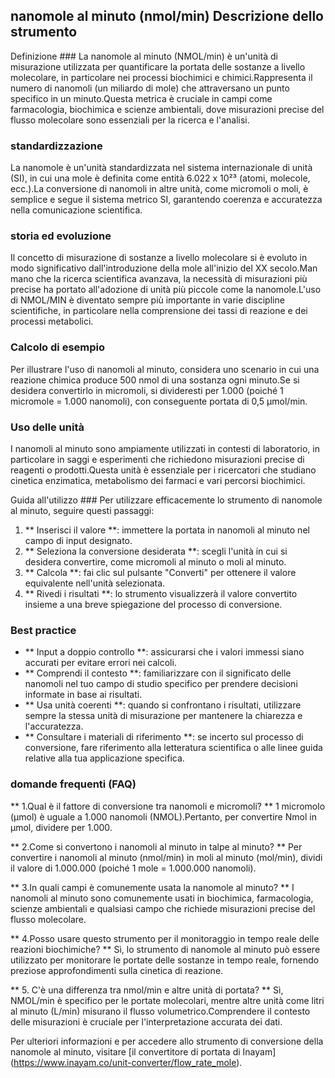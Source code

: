 ## nanomole al minuto (nmol/min) Descrizione dello strumento

Definizione ###
La nanomole al minuto (NMOL/min) è un'unità di misurazione utilizzata per quantificare la portata delle sostanze a livello molecolare, in particolare nei processi biochimici e chimici.Rappresenta il numero di nanomoli (un miliardo di mole) che attraversano un punto specifico in un minuto.Questa metrica è cruciale in campi come farmacologia, biochimica e scienze ambientali, dove misurazioni precise del flusso molecolare sono essenziali per la ricerca e l'analisi.

### standardizzazione
La nanomole è un'unità standardizzata nel sistema internazionale di unità (SI), in cui una mole è definita come entità 6.022 x 10²³ (atomi, molecole, ecc.).La conversione di nanomoli in altre unità, come micromoli o moli, è semplice e segue il sistema metrico SI, garantendo coerenza e accuratezza nella comunicazione scientifica.

### storia ed evoluzione
Il concetto di misurazione di sostanze a livello molecolare si è evoluto in modo significativo dall'introduzione della mole all'inizio del XX secolo.Man mano che la ricerca scientifica avanzava, la necessità di misurazioni più precise ha portato all'adozione di unità più piccole come la nanomole.L'uso di NMOL/MIN è diventato sempre più importante in varie discipline scientifiche, in particolare nella comprensione dei tassi di reazione e dei processi metabolici.

### Calcolo di esempio
Per illustrare l'uso di nanomoli al minuto, considera uno scenario in cui una reazione chimica produce 500 nmol di una sostanza ogni minuto.Se si desidera convertirlo in micromoli, si divideresti per 1.000 (poiché 1 micromole = 1.000 nanomoli), con conseguente portata di 0,5 µmol/min.

### Uso delle unità
I nanomoli al minuto sono ampiamente utilizzati in contesti di laboratorio, in particolare in saggi e esperimenti che richiedono misurazioni precise di reagenti o prodotti.Questa unità è essenziale per i ricercatori che studiano cinetica enzimatica, metabolismo dei farmaci e vari percorsi biochimici.

Guida all'utilizzo ###
Per utilizzare efficacemente lo strumento di nanomole al minuto, seguire questi passaggi:
1. ** Inserisci il valore **: immettere la portata in nanomoli al minuto nel campo di input designato.
2. ** Seleziona la conversione desiderata **: scegli l'unità in cui si desidera convertire, come micromoli al minuto o moli al minuto.
3. ** Calcola **: fai clic sul pulsante "Converti" per ottenere il valore equivalente nell'unità selezionata.
4. ** Rivedi i risultati **: lo strumento visualizzerà il valore convertito insieme a una breve spiegazione del processo di conversione.

### Best practice
- ** Input a doppio controllo **: assicurarsi che i valori immessi siano accurati per evitare errori nei calcoli.
- ** Comprendi il contesto **: familiarizzare con il significato delle nanomoli nel tuo campo di studio specifico per prendere decisioni informate in base ai risultati.
- ** Usa unità coerenti **: quando si confrontano i risultati, utilizzare sempre la stessa unità di misurazione per mantenere la chiarezza e l'accuratezza.
- ** Consultare i materiali di riferimento **: se incerto sul processo di conversione, fare riferimento alla letteratura scientifica o alle linee guida relative alla tua applicazione specifica.

### domande frequenti (FAQ)

** 1.Qual è il fattore di conversione tra nanomoli e micromoli? **
1 micromolo (µmol) è uguale a 1.000 nanomoli (NMOL).Pertanto, per convertire Nmol in µmol, dividere per 1.000.

** 2.Come si convertono i nanomoli al minuto in talpe al minuto? **
Per convertire i nanomoli al minuto (nmol/min) in moli al minuto (mol/min), dividi il valore di 1.000.000 (poiché 1 mole = 1.000.000 nanomoli).

** 3.In quali campi è comunemente usata la nanomole al minuto? **
I nanomoli al minuto sono comunemente usati in biochimica, farmacologia, scienze ambientali e qualsiasi campo che richiede misurazioni precise del flusso molecolare.

** 4.Posso usare questo strumento per il monitoraggio in tempo reale delle reazioni biochimiche? **
Sì, lo strumento di nanomole al minuto può essere utilizzato per monitorare le portate delle sostanze in tempo reale, fornendo preziose approfondimenti sulla cinetica di reazione.

** 5. C'è una differenza tra nmol/min e altre unità di portata? **
Sì, NMOL/min è specifico per le portate molecolari, mentre altre unità come litri al minuto (L/min) misurano il flusso volumetrico.Comprendere il contesto delle misurazioni è cruciale per l'interpretazione accurata dei dati.

Per ulteriori informazioni e per accedere allo strumento di conversione della nanomole al minuto, visitare [il convertitore di portata di Inayam] (https://www.inayam.co/unit-converter/flow_rate_mole).